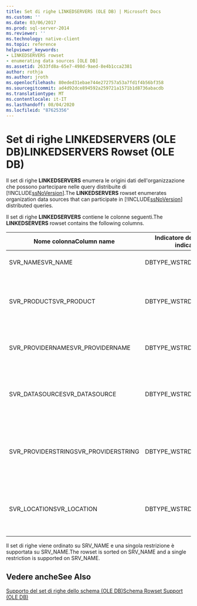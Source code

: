 ```yaml
---
title: Set di righe LINKEDSERVERS (OLE DB) | Microsoft Docs
ms.custom: ''
ms.date: 03/06/2017
ms.prod: sql-server-2014
ms.reviewer: ''
ms.technology: native-client
ms.topic: reference
helpviewer_keywords:
- LINKEDSERVERS rowset
- enumerating data sources [OLE DB]
ms.assetid: 2633fd8a-65e7-498d-9aed-8e4b1cca2381
author: rothja
ms.author: jroth
ms.openlocfilehash: 80eded31ebae744e272757a53a7fd1f4b56bf358
ms.sourcegitcommit: ad4d92dce894592a259721a1571b1d8736abacdb
ms.translationtype: MT
ms.contentlocale: it-IT
ms.lasthandoff: 08/04/2020
ms.locfileid: "87625356"
---
```

# <a name="linkedservers-rowset-ole-db"></a><span data-ttu-id="73acf-102">Set di righe LINKEDSERVERS (OLE DB)</span><span class="sxs-lookup"><span data-stu-id="73acf-102">LINKEDSERVERS Rowset (OLE DB)</span></span>
  <span data-ttu-id="73acf-103">Il set di righe **LINKEDSERVERS** enumera le origini dati dell'organizzazione che possono partecipare nelle query distribuite di [!INCLUDE[ssNoVersion](../../../includes/ssnoversion-md.md)].</span><span class="sxs-lookup"><span data-stu-id="73acf-103">The **LINKEDSERVERS** rowset enumerates organization data sources that can participate in [!INCLUDE[ssNoVersion](../../../includes/ssnoversion-md.md)] distributed queries.</span></span>  
  
 <span data-ttu-id="73acf-104">Il set di righe **LINKEDSERVERS** contiene le colonne seguenti.</span><span class="sxs-lookup"><span data-stu-id="73acf-104">The **LINKEDSERVERS** rowset contains the following columns.</span></span>  
  
|<span data-ttu-id="73acf-105">Nome colonna</span><span class="sxs-lookup"><span data-stu-id="73acf-105">Column name</span></span>|<span data-ttu-id="73acf-106">Indicatore del tipo</span><span class="sxs-lookup"><span data-stu-id="73acf-106">Type indicator</span></span>|<span data-ttu-id="73acf-107">Descrizione</span><span class="sxs-lookup"><span data-stu-id="73acf-107">Description</span></span>|  
|-----------------|--------------------|-----------------|  
|<span data-ttu-id="73acf-108">SVR_NAME</span><span class="sxs-lookup"><span data-stu-id="73acf-108">SVR_NAME</span></span>|<span data-ttu-id="73acf-109">DBTYPE_WSTR</span><span class="sxs-lookup"><span data-stu-id="73acf-109">DBTYPE_WSTR</span></span>|<span data-ttu-id="73acf-110">Nome di un server collegato.</span><span class="sxs-lookup"><span data-stu-id="73acf-110">Name of a linked server.</span></span>|  
|<span data-ttu-id="73acf-111">SVR_PRODUCT</span><span class="sxs-lookup"><span data-stu-id="73acf-111">SVR_PRODUCT</span></span>|<span data-ttu-id="73acf-112">DBTYPE_WSTR</span><span class="sxs-lookup"><span data-stu-id="73acf-112">DBTYPE_WSTR</span></span>|<span data-ttu-id="73acf-113">Produttore o altro nome che identifica il tipo di archivio dati rappresentato dal nome del server collegato.</span><span class="sxs-lookup"><span data-stu-id="73acf-113">Manufacturer or other name identifying the type of data store represented by the name of the linked server.</span></span>|  
|<span data-ttu-id="73acf-114">SVR_PROVIDERNAME</span><span class="sxs-lookup"><span data-stu-id="73acf-114">SVR_PROVIDERNAME</span></span>|<span data-ttu-id="73acf-115">DBTYPE_WSTR</span><span class="sxs-lookup"><span data-stu-id="73acf-115">DBTYPE_WSTR</span></span>|<span data-ttu-id="73acf-116">Nome descrittivo del provider OLE DB impiegato per utilizzare dati dal server.</span><span class="sxs-lookup"><span data-stu-id="73acf-116">Friendly name of the OLE DB provider used to consume data from the server.</span></span>|  
|<span data-ttu-id="73acf-117">SVR_DATASOURCE</span><span class="sxs-lookup"><span data-stu-id="73acf-117">SVR_DATASOURCE</span></span>|<span data-ttu-id="73acf-118">DBTYPE_WSTR</span><span class="sxs-lookup"><span data-stu-id="73acf-118">DBTYPE_WSTR</span></span>|<span data-ttu-id="73acf-119">Stringa OLE DB DBPROP_INIT_DATASOURCE utilizzata per acquisire un'origine dati dal provider.</span><span class="sxs-lookup"><span data-stu-id="73acf-119">OLE DB DBPROP_INIT_DATASOURCE string used to acquire a data source from the provider.</span></span>|  
|<span data-ttu-id="73acf-120">SVR_PROVIDERSTRING</span><span class="sxs-lookup"><span data-stu-id="73acf-120">SVR_PROVIDERSTRING</span></span>|<span data-ttu-id="73acf-121">DBTYPE_WSTR</span><span class="sxs-lookup"><span data-stu-id="73acf-121">DBTYPE_WSTR</span></span>|<span data-ttu-id="73acf-122">Valore OLE DB DBPROP_INIT_PROVIDERSTRING utilizzato per acquisire un'origine dati dal provider.</span><span class="sxs-lookup"><span data-stu-id="73acf-122">OLE DB DBPROP_INIT_PROVIDERSTRING value used to acquire a data source from the provider.</span></span>|  
|<span data-ttu-id="73acf-123">SVR_LOCATION</span><span class="sxs-lookup"><span data-stu-id="73acf-123">SVR_LOCATION</span></span>|<span data-ttu-id="73acf-124">DBTYPE_WSTR</span><span class="sxs-lookup"><span data-stu-id="73acf-124">DBTYPE_WSTR</span></span>|<span data-ttu-id="73acf-125">Stringa OLE DB DBPROP_INIT_LOCATION utilizzata per acquisire un'origine dati dal provider.</span><span class="sxs-lookup"><span data-stu-id="73acf-125">OLE DB DBPROP_INIT_LOCATION string used to acquire a data source from the provider.</span></span>|  
  
 <span data-ttu-id="73acf-126">Il set di righe viene ordinato su SRV_NAME e una singola restrizione è supportata su SRV_NAME.</span><span class="sxs-lookup"><span data-stu-id="73acf-126">The rowset is sorted on SRV_NAME and a single restriction is supported on SRV_NAME.</span></span>  
  
## <a name="see-also"></a><span data-ttu-id="73acf-127">Vedere anche</span><span class="sxs-lookup"><span data-stu-id="73acf-127">See Also</span></span>  
 [<span data-ttu-id="73acf-128">Supporto del set di righe dello schema &#40;OLE DB&#41;</span><span class="sxs-lookup"><span data-stu-id="73acf-128">Schema Rowset Support &#40;OLE DB&#41;</span></span>](schema-rowset-support-ole-db.md)  
  
  

